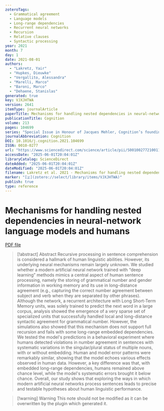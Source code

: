 ```yaml
---
zoteroTags:
  - Grammatical agreement
  - Language models
  - Long-range dependencies
  - Recurrent neural networks
  - Recursion
  - Relative clauses
  - Syntactic processing
year: 2021
month: 7
day: 1
date: 2021-08-01
authors:
  - "Lakretz, Yair"
  - "Hupkes, Dieuwke"
  - "Vergallito, Alessandra"
  - "Marelli, Marco"
  - "Baroni, Marco"
  - "Dehaene, Stanislas"
generated: true
key: VJXJHTWA
version: 2641
itemType: journalArticle
paperTitle: Mechanisms for handling nested dependencies in neural-network language models and humans
publicationTitle: Cognition
volume: 213
pages: 104699
series: "Special Issue in Honour of Jacques Mehler, Cognition’s founding editor"
journalAbbreviation: Cognition
DOI: 10.1016/j.cognition.2021.104699
ISSN: 0010-0277
url: "https://www.sciencedirect.com/science/article/pii/S0010027721001189"
accessDate: "2025-06-01T20:04:01Z"
libraryCatalog: ScienceDirect
dateAdded: "2025-06-01T20:04:01Z"
dateModified: "2025-06-01T20:04:01Z"
filename: Lakretz et al. 2021 - Mechanisms for handling nested dependencies in neural-network language models and humans.pdf
marker: "[🇿](zotero://select/library/items/VJXJHTWA)"
publish: true
type: reference
---
```

# Mechanisms for handling nested dependencies in neural-network language models and humans

[PDF file](/Papers/PDFs/Lakretz%20et%20al.%202021%20-%20Mechanisms%20for%20handling%20nested%20dependencies%20in%20neural-network%20language%20models%20and%20humans.pdf)

> [!abstract] Abstract
> Recursive processing in sentence comprehension is considered a hallmark of human linguistic abilities. However, its underlying neural mechanisms remain largely unknown. We studied whether a modern artificial neural network trained with “deep learning” methods mimics a central aspect of human sentence processing, namely the storing of grammatical number and gender information in working memory and its use in long-distance agreement (e.g., capturing the correct number agreement between subject and verb when they are separated by other phrases). Although the network, a recurrent architecture with Long Short-Term Memory units, was solely trained to predict the next word in a large corpus, analysis showed the emergence of a very sparse set of specialized units that successfully handled local and long-distance syntactic agreement for grammatical number. However, the simulations also showed that this mechanism does not support full recursion and fails with some long-range embedded dependencies. We tested the model's predictions in a behavioral experiment where humans detected violations in number agreement in sentences with systematic variations in the singular/plural status of multiple nouns, with or without embedding. Human and model error patterns were remarkably similar, showing that the model echoes various effects observed in human data. However, a key difference was that, with embedded long-range dependencies, humans remained above chance level, while the model's systematic errors brought it below chance. Overall, our study shows that exploring the ways in which modern artificial neural networks process sentences leads to precise and testable hypotheses about human linguistic performance.

>[!warning] Warning
> This note should not be modified as it can be overwritten by the plugin which generated it.


